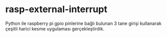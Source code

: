 # rasp-external-interrupt
Python ile raspberry pi gpio pinlerine bağlı bulunan 3 tane girişi kullanarak çeşitli harici kesme uygulaması gerçekleştirdik.
